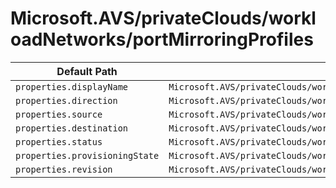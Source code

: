 # Microsoft.AVS/privateClouds/workloadNetworks/portMirroringProfiles

| Default Path | Alias |
|---|---|
| `properties.displayName` | `Microsoft.AVS/privateClouds/workloadNetworks/portMirroringProfiles/displayName` |
| `properties.direction` | `Microsoft.AVS/privateClouds/workloadNetworks/portMirroringProfiles/direction` |
| `properties.source` | `Microsoft.AVS/privateClouds/workloadNetworks/portMirroringProfiles/source` |
| `properties.destination` | `Microsoft.AVS/privateClouds/workloadNetworks/portMirroringProfiles/destination` |
| `properties.status` | `Microsoft.AVS/privateClouds/workloadNetworks/portMirroringProfiles/status` |
| `properties.provisioningState` | `Microsoft.AVS/privateClouds/workloadNetworks/portMirroringProfiles/provisioningState` |
| `properties.revision` | `Microsoft.AVS/privateClouds/workloadNetworks/portMirroringProfiles/revision` |


